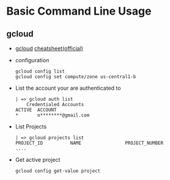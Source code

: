 # Basic Command Line Usage

## gcloud

* [gcloud](https://cloud.google.com/sdk/gcloud) [cheatsheet(official)](https://cloud.google.com/sdk/docs/cheatsheet)

* configuration
  ```
  gcloud config list
  gcloud config set compute/zone us-central1-b
  ```

* List the account your are authenticated to
  ```
  | => gcloud auth list
      Credentialed Accounts
  ACTIVE  ACCOUNT
  *       n********@gmail.com
  ```

* List Projects
  ```
  | => gcloud projects list
  PROJECT_ID          NAME                PROJECT_NUMBER
  ....
  ```

* Get active project  
  ```
  gcloud config get-value project
  ```
